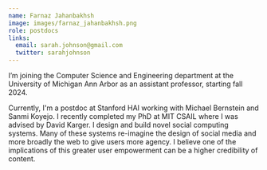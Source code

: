```yaml
---
name: Farnaz Jahanbakhsh
image: images/farnaz_jahanbakhsh.png
role: postdocs
links:
  email: sarah.johnson@gmail.com
  twitter: sarahjohnson
---
```


I’m joining the Computer Science and Engineering department at the University of Michigan Ann Arbor as an assistant professor, starting fall 2024.

Currently, I'm a postdoc at Stanford HAI working with Michael Bernstein and Sanmi Koyejo.
I recently completed my PhD at MIT CSAIL where I was advised by David Karger.
I design and build novel social computing systems. Many of these systems re-imagine the design of social media and more broadly the web to give users more agency. I believe one of the implications of this greater user empowerment can be a higher credibility of content.
